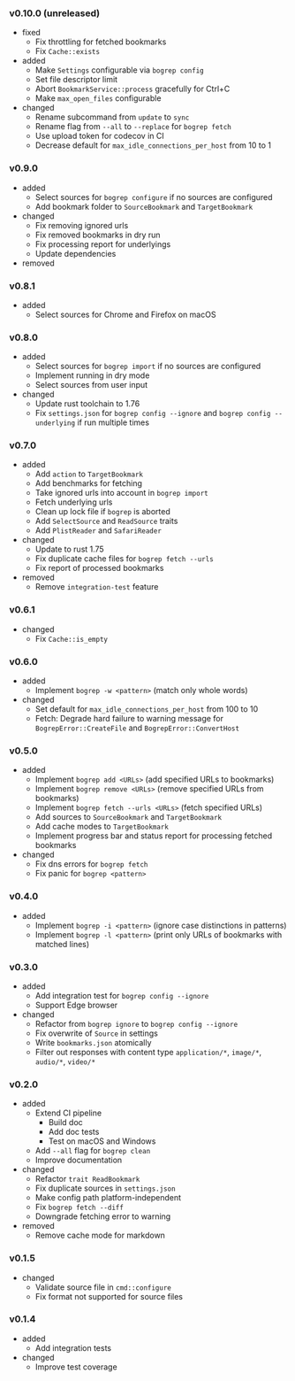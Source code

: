 <!-- markdownlint-disable MD041 MD034 -->

### v0.10.0 (unreleased)

- fixed
  - Fix throttling for fetched bookmarks
  - Fix `Cache::exists`
- added
  - Make `Settings` configurable via `bogrep config`
  - Set file descriptor limit
  - Abort `BookmarkService::process` gracefully for Ctrl+C
  - Make `max_open_files` configurable
- changed
  - Rename subcommand from `update` to `sync`
  - Rename flag from `--all` to `--replace` for `bogrep fetch`
  - Use upload token for codecov in CI
  - Decrease default for `max_idle_connections_per_host` from 10 to 1

### v0.9.0

- added
  - Select sources for `bogrep configure` if no sources are configured
  - Add bookmark folder to `SourceBookmark` and `TargetBookmark`
- changed
  - Fix removing ignored urls
  - Fix removed bookmarks in dry run
  - Fix processing report for underlyings
  - Update dependencies
- removed

### v0.8.1

- added
  - Select sources for Chrome and Firefox on macOS

### v0.8.0

- added
  - Select sources for `bogrep import` if no sources are configured
  - Implement running in dry mode
  - Select sources from user input
- changed
  - Update rust toolchain to 1.76
  - Fix `settings.json` for `bogrep config --ignore` and `bogrep config --underlying` if run
    multiple times

### v0.7.0

- added
  - Add `action` to `TargetBookmark`
  - Add benchmarks for fetching
  - Take ignored urls into account in `bogrep import`
  - Fetch underlying urls
  - Clean up lock file if `bogrep` is aborted
  - Add `SelectSource` and `ReadSource` traits
  - Add `PlistReader` and `SafariReader`
- changed
  - Update to rust 1.75
  - Fix duplicate cache files for `bogrep fetch --urls`
  - Fix report of processed bookmarks
- removed
  - Remove `integration-test` feature

### v0.6.1

- changed
  - Fix `Cache::is_empty`

### v0.6.0

- added
  - Implement `bogrep -w <pattern>` (match only whole words)
- changed
  - Set default for `max_idle_connections_per_host` from 100 to 10
  - Fetch: Degrade hard failure to warning message for `BogrepError::CreateFile`
    and `BogrepError::ConvertHost`

### v0.5.0

- added
  - Implement `bogrep add <URLs>` (add specified URLs to bookmarks)
  - Implement `bogrep remove <URLs>` (remove specified URLs from bookmarks)
  - Implement `bogrep fetch --urls <URLs>` (fetch specified URLs)
  - Add sources to `SourceBookmark` and `TargetBookmark`
  - Add cache modes to `TargetBookmark`
  - Implement progress bar and status report for processing fetched bookmarks
- changed
  - Fix dns errors for `bogrep fetch`
  - Fix panic for `bogrep <pattern>`

### v0.4.0

- added
  - Implement `bogrep -i <pattern>` (ignore case distinctions in patterns)
  - Implement `bogrep -l <pattern>` (print only URLs of bookmarks with matched lines)

### v0.3.0

- added
  - Add integration test for `bogrep config --ignore`
  - Support Edge browser
- changed
  - Refactor from `bogrep ignore` to `bogrep config --ignore`
  - Fix overwrite of `Source` in settings
  - Write `bookmarks.json` atomically
  - Filter out responses with content type `application/*`, `image/*`, `audio/*`, `video/*`

### v0.2.0

- added
  - Extend CI pipeline
    - Build doc
    - Add doc tests
    - Test on macOS and Windows
  - Add `--all` flag for `bogrep clean`
  - Improve documentation
- changed
  - Refactor `trait ReadBookmark`
  - Fix duplicate sources in `settings.json`
  - Make config path platform-independent
  - Fix `bogrep fetch --diff`
  - Downgrade fetching error to warning
- removed
  - Remove cache mode for markdown

### v0.1.5

- changed
  - Validate source file in `cmd::configure`
  - Fix format not supported for source files

### v0.1.4

- added
  - Add integration tests
- changed
  - Improve test coverage
